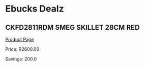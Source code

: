 
# Ebucks Dealz
## CKFD2811RDM SMEG SKILLET 28CM RED
[Product Page](https://www.ebucks.com/web/shop/productSelected.do?prodId=1170686993&catId=704983235)

Price: R2600.00

Savings: 200.0


	